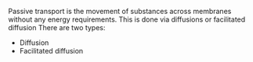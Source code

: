 Passive transport is the movement of substances across membranes without any energy requirements. This is done via diffusions or facilitated diffusion
There are two types:
- Diffusion
- Facilitated diffusion